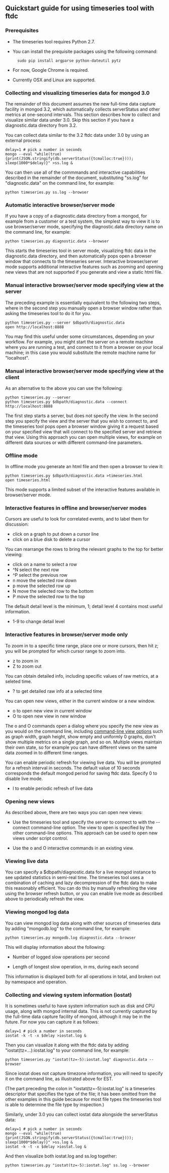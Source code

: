 ## Quickstart guide for using timeseries tool with ftdc

### Prerequisites

* The timeseries tool requires Python 2.7.

* You can install the prequisite packages using the following command:

        sudo pip install argparse python-dateutil pytz

* For now, Google Chrome is required.

* Currently OSX and Linux are supported.

### Collecting and visualizing timeseries data for mongod 3.0

The remainder of this document assumes the new full-time data capture
facility in mongod 3.2, which automatically collects serverStatus and
other metrics at one-second intervals. This section describes how to
collect and visualize similar data under 3.0. Skip this section if you
have a diagnostic.data directory from 3.2.

You can collect data similar to the 3.2 ftdc data under 3.0 by using
an external process:

    delay=1 # pick a number in seconds
    mongo --eval "while(true) {print(JSON.stringify(db.serverStatus({tcmalloc:true}))); sleep(1000*$delay)}" >ss.log &

You can then use all of the commmands and interactive capabilities
described in the remainder of the document, substituting "ss.log"
for "diagnostic.data" on the command line, for example:

    python timeseries.py ss.log --browser 

### Automatic interactive browser/server mode

If you have a copy of a diagnostic.data directory from a mongod, for
example from a customer or a test system, the simplest way to view it
is to use browser/server mode, specifying the diagnostic.data
directory name on the command line, for example:

    python timeseries.py diagnostic.data --browser 

This starts the timeseries tool in server mode, visualizing ftdc data
in the diagnostic.data directory, and then automatically pops open a
browser window that connects to the timeseries server. Interactive
browser/server mode supports additional interactive features such as
zooming and opening new views that are not supported if you generate
and view a static html file.

### Manual interactive browser/server mode specifying view at the server

The preceding example is essentially equivalent to the following two
steps, where in the second step you manually open a browser window
rather than asking the timeseries tool to do it for you.

    python timeseries.py --server $dbpath/diagnostic.data
    open http://localhost:8888

You may find this useful under some circumstances, depending on your
workflow. For example, you might start the server on a remote machine
where you are running a test, and connect to it from a browser on your
local machine; in this case you would substitute the remote machine
name for "localhost".

### Manual interactive browser/server mode specifying view at the client

As an alternative to the above you can use the following:

    python timeseries.py --server
    python timeseries.py $dbpath/diagnostic.data --connect http://localhost:8888

The first step starts a server, but does not specify the view. In the
second step you specify the view and the server that you wish to
connect to, and the timeseries tool pops open a browser window giving
it a request based on your specified view that will connect to the
specified server and retrieve that view. Using this approach you can
open multiple views, for example on different data sources or with
different command-line parameters.

### Offline mode

In offline mode you generate an html file and then open a browser to view it:

    python timeseries.py $dbpath/diagnostic.data >timeseries.html
    open timeseries.html

This mode supports a limited subset of the interactive features
available in browser/server mode.

### Interactive features in offline and browser/server modes

Cursors are useful to look for correlated events, and to label them for discussion:

* click on a graph to put down a cursor line
* click on a blue disk to delete a cursor

You can rearrange the rows to bring the relevant graphs to the top for
better viewing:

* click on a name to select a row
* ^N select the next row 
* ^P select the previous row 
* n move the selected row down 
* p move the selected row up 
* N move the selected row to the bottom 
* P move the selected row to the top 

The default detail level is the minimum, 1; detail level 4 contains
most useful information.

* 1-9 to change detail level

### Interactive features in browser/server mode only

To zoom in to a specific time range, place one or more cursors, then
hit z; you will be prompted for which cursor range to zoom into.

* z to zoom in
* Z to zoom out

You can obtain detailed info, including specific values of raw
metrics, at a seleted time.

* ? to get detailed raw info at a selected time

You can open new views, either in the current window or a new window.

* o to open new view in current window
* O to open new view in new window

The o and O commands open a dialog where you specify the new view as
you would on the command line, including [command-line view
options](timeseries.md) such as graph width, graph height, show
empty and uniformly 0 graphs, don't show multiple metrics on a single
graph, and so on.  Multiple views maintain their own state, so for
example you can have different views on the same data zoomed in to
different time ranges.

You can enable periodic refresh for viewing live data. You will be
prompted for a refresh interval in seconds. The default value of 10
seconds corresponds the default mongod period for saving ftdc
data. Specify 0 to disable live mode.

* l to enable periodic refresh of live data

### Opening new views

As described above, there are two ways you can open new views:

* Use the timeseries tool and specify the server to connect to with
  the --connect command-line option. The view to open is specified by
  the other command-line options. This approach can be used to open
  new views under script control.

* Use the o and O interactive commands in an existing view.

### Viewing live data

You can specify a $dbpath/diagnostic.data for a live mongod instance
to see updated statistics in semi-real time. The timeseries tool uses
a combination of caching and lazy decompression of the ftdc data to
make this reasonably efficient. You can do this by manually refreshing
the view using the browser refresh button, or you can enable live mode
as described above to periodically refresh the view.

### Viewing mongod log data

You can view mongod log data along with other sources of timeseries
data by adding "mongodb.log" to the command line, for example:

    python timeseries.py mongodb.log diagnostic.data --browser 

This will display information about the following:

* Number of logged slow operations per second

* Length of longest slow operation, in ms, during each second

This information is displayed both for all operations in total, and
broken out by namespace and operation.


### Collecting and viewing system information (iostat)

It is sometimes useful to have system information such as disk and CPU
usage, along with mongod internal data. This is not currently captured
by the full-time data capture facility of mongod, although it may be
in the future. For now you can capture it as follows:

    delay=1 # pick a number in seconds
    iostat -k -t -x $delay >iostat.log &

Then you can visualize it along with the ftdc data by adding
"iostat(tz=...):iostat.log" to your command line, for example:

    python timeseries.py "iostat(tz=-5):iostat.log" diagnostic.data --browser 

Since iostat does not capture timezone information, you will need to
specify it on the command line, as illustrated above for EST.

(The part preceding the colon in "iostat(tz=-5):iostat.log" is a
timeseries descriptor that specifies the type of the file; it has been
omitted from the other examples in this guide because for most file
types the timeseries tool is able to determine the file type by
inspection.)

Similarly, under 3.0 you can collect iostat data alongside the
serverStatus data:

    delay=1 # pick a number in seconds
    mongo --eval "while(true) {print(JSON.stringify(db.serverStatus({tcmalloc:true}))); sleep(1000*$delay)}" >ss.log &
    iostat -k -t -x $delay >iostat.log &

And then visualize both iostat.log and ss.log together:

    python timeseries.py "iostat(tz=-5):iostat.log" ss.log --browser 
